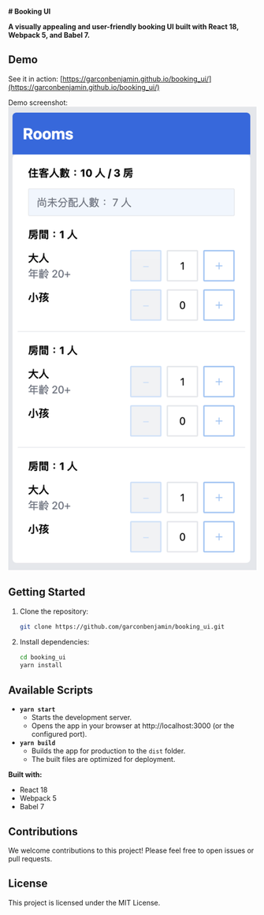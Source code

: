 **# Booking UI**

**A visually appealing and user-friendly booking UI built with React 18, Webpack 5, and Babel 7.**

## Demo

See it in action: [https://garconbenjamin.github.io/booking_ui/](https://garconbenjamin.github.io/booking_ui/)

Demo screenshot: ![image](https://github.com/garconbenjamin/booking_ui/blob/main/demo.png)

## Getting Started

1. Clone the repository:

   ```bash
   git clone https://github.com/garconbenjamin/booking_ui.git
   ```

2. Install dependencies:

   ```bash
   cd booking_ui
   yarn install
   ```

## Available Scripts

- **`yarn start`**
  - Starts the development server.
  - Opens the app in your browser at http://localhost:3000 (or the configured port).
- **`yarn build`**
  - Builds the app for production to the `dist` folder.
  - The built files are optimized for deployment.

**Built with:**

- React 18
- Webpack 5
- Babel 7

## Contributions

We welcome contributions to this project! Please feel free to open issues or pull requests.

## License

This project is licensed under the MIT License.
